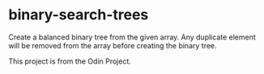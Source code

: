 # binary-search-trees
Create a balanced binary tree from the given array. Any duplicate element will be removed from the array before creating the binary tree.

This project is from the Odin Project.
